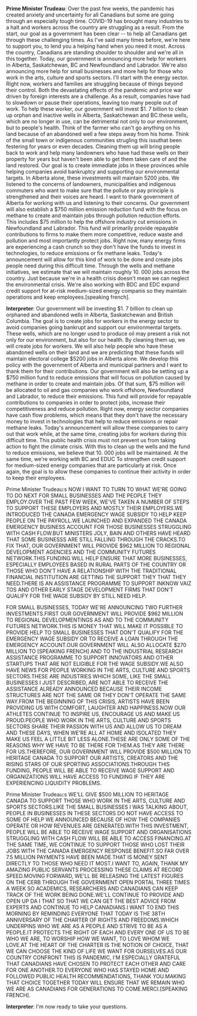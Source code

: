 **Prime Minister Trudeau**:
Over the past few weeks, the pandemic has created anxiety and uncertainty for all Canadians but some are going through an especially tough time. COVID-19 has brought many industries to a halt and workers across the country are struggling as a result. From the start, our goal as a government has been clear -- to help all Canadians get through these challenging times. As I've said many times before, we're here to support you, to lend you a helping hand when you need it most. Across the country, Canadians are standing shoulder to shoulder and we're all in this together. Today, our government is announcing more help for workers in Alberta, Saskatchewan, BC and Newfoundland and Labrador. We're also announcing more help for small businesses and more help for those who work in the arts, culture and sports sectors. I'll start with the energy sector. Right now, workers and families are struggling because of things beyond their control. Both the devastating effects of the pandemic and price war driven by foreign interests are a challenge. As a result, companies have had to slowdown or pause their operations, leaving too many people out of work. To help these worker, our government will invest $1. 7 billion to clean up orphan and inactive wells in Alberta, Saskatchewan and BC.these wells, which are no longer in use, can be detrimental not only to our environment, but to people's health. Think of the farmer who can't go anything on his land because of an abandoned well a few steps away from his home. Think of the small town or indigenous communities strugling  this issuthat  been festering for years or even decades. Cleaning them up will bring people back to work and help many landowners who have had these wells on their property for years but haven't been able to get them taken care of and the land restored. Our goal is to create immediate jobs in these provinces while helping companies avoid bankruptcy and supporting our environmental targets. In Alberta alone, these investments will maintain 5200 jobs. We listened to the concerns of landowners, municipalities and indigenous commuters who want to make sure that the pollute or pay principle is strengthened and their voices are heard. I want to thank government of Alberta for working with us and listening to their concerns. Our government will also establish a $750 million emission reduction fund with the focus on methane to create and maintain jobs through pollution reduction efforts. This includes $75 million to help the offshore industry cut emissions in Newfoundland and Labrador. This fund will primarily provide repayable contributions to firms to make them more competitive, reduce waste and pollution and most importantly protect jobs. Right now, many energy firms are experiencing a cash crunch so they don't have the funds to invest in technologies, to reduce emissions or fix methane leaks. Today's announcement will allow for this kind of work to be done and create jobs people need during this difficult time. Through the wells and methane initiatives, we estimate that we will maintain roughly 10. 000 jobs across the country. Just because we're in a health crisis doesn't mean we can neglect the environmental crisis. We're also working with BDC and EDC  expand credit support for at-risk medium-sized energy companis so they  maintain operations and keep employees.[speaking french].

**Interpreter**:
Our government will be investing $1. 7 billion to clean up orphaned and abandoned wells in Alberta, Saskatchewan and British Columbia. The goal is to create jobs for workers in the energy sector to avoid companies going bankrupt and support our environmental targets. These wells, which are no longer used to produce oil may present a risk not only for our environment, but also for our health. By cleaning them up, we will create jobs for workers. We will also help people who have these abandoned wells on their land and we are predicting that these funds will maintain electoral college $5200 jobs in Alberta alone. We develop this policy with the government of Alberta and municipal partners and I want to thank them for their contributions. Our government will also be setting up a $750 million fund to reduce emissions that will focus on pollution caused by methane in order to create and maintain jobs. Of that sum, $75 million will be allocated to oil and gas companies who work offshore, Newfoundland and Labrador, to reduce their emissions. This fund will provide for repayable contributions to companies in order to protect jobs, increase their competitiveness and reduce pollution. Right now, energy sector companies have cash flow problems, which means that they don't have the necessary money to invest in technologies that help to reduce emissions or repair methane leaks. Today's announcement will allow these companies to carry out that work while, at the same time, creating jobs for workers during this difficult time. This public health crisis must not prevent us from taking action to fight the climate crisis. With this  to clean up the wells and the fund to reduce emissions, we believe that 10. 000 jobs will be maintained. At the same time, we're working with BC and EDUC To strengthen credit support for medium-sized energy companies that are particularly at risk. Once again, the goal is to allow these companies to continue their activity in order to keep their employees.

Prime Minister Trudeau:s NOW I WANT TO TURN TO WHAT WE'RE GOING TO DO NEXT FOR SMALL BUSINESSES AND THE PEOPLE THEY EMPLOY.OVER THE PAST FEW WEEK, WE'VE TAKEN A NUMBER OF STEPS TO SUPPORT THESE EMPLOYERS AND MOSTLY THEIR EMPLOYERS.WE INTRODUCED THE CANADA EMERGENCY WAGE SUBSIDY TO HELP KEEP PEOPLE ON THE PAYROLL.WE LAUNCHED AND EXPANDED THE CANADA EMERGENCY BUSINESS ACCOUNT FOR THOSE BUSINESSES STRUGGLING WITH CASH FLOW.BUT MINISTERS JOLY, BAIN AND OTHERS HAVE HEARD THAT SOME BUSINESSS ARE STILL FALLING THROUGH THE CRACKS.TO FIX THAT, OUR GOVERNMENT WILL PROVIDE $962 MILLION TO REGIONAL DEVELOPMENT AGENCIES AND THE COMMUNITY FUTURES NETWORK.THIS FUNDING WILL HELP ENSURE THAT MORE BUSINESSES, ESPECIALLY EMPLOYEES BASED IN RURAL PARTS OF THE COUNTRY OR THOSE WHO DON'T HAVE A RELATIONSHIP WITH THE TRADITIONAL FINANCIAL INSTITUTION ARE GETTING THE SUPPORT THEY THAT THEY NEED.THERE IS AN ASSISTANCE PROGRAMME TO SUPPORT INKNOW VAIZ TOS AND OTHER EARLY STAGE DEVELOPMENT FIRMS THAT DON'T QUALIFY FOR THE WAGE SUBSIDY BY STILL NEED HELP.

FOR SMALL BUSINESSES, TODAY WE'RE ANNOUNCING TWO FURTHER INVESTMENTS.FIRST OUR GOVERNMENT WILL PROVIDE $962 MILLION TO REGIONAL DEVELOPMENTINGS AS AND TO THE COMMUNITY FUTURES NETWORK.THIS IS MONEY THAT WILL MAKE IT POSSIBLE TO PROVIDE HELP TO SMALL BUSINESSES THAT DON'T QUALIFY FOR THE EMERGENCY WAGE SUBSIDY OR TO RECEIVE A LOAN THROUGH THE EMERGENCY ACCOUNT.OUR GOVERNMENT WILL ALSO ALLOCATE $270 MILLION TO [SPEAKING FRENCH] AND TO THE INDUSTRIAL RESEARCH ASSISTANCE PROGRAMME TO SUPPORT INNOVATORS AND OTHER STARTUPS THAT ARE NOT ELIGIBLE FOR THE WAGE SUBSIDY.WE ALSO HAVE NEWS FOR PEOPLE WORKING IN THE ARTS, CULTURE AND SPORTS SECTORS.THESE ARE INDUSTRIES WHICH SOME, LIKE THE SMALL BUSINESSES I JUST DESCRIBED, ARE NOT ABLE TO RECEIVE THE ASSISTANCE ALREADY ANNOUNCED BECAUSE THEIR INCOME STRUCTURES ARE NOT THE SAME OR THEY DON'T OPERATE THE SAME WAY.FROM THE BEGINNING OF THIS CRISIS, ARTISTS HAVE BEEN PROVIDING US WITH COMFORT, LAUGHTER AND HAPPINESS.NOW OUR ATHLETES CONTINUE TO INSPIRE US, ENCOURAGE US AND MAKE US PROUD.PEOPLE WHO WORK IN THE ARTS, CULTURE AND SPORTS SECTORS SHARE THEIR PASSION WITH US AND ALLOW US TO DREAM AND THESE DAYS, WHEN WE'RE ALL AT HOME AND ISOLATED THEY MAKE US FEEL A LITTLE BIT LESS ALONE.THESE ARE ONLY SOME OF THE REASONS WHY WE HAVE TO BE THERE FOR THEM.AS THEY ARE THERE FOR US.THEREFORE, OUR GOVERNMENT WILL PROVIDE $500 MILLION TO HERITAGE CANADA TO SUPPORT OUR ARTISTS, CREATORS AND THE RISING STARS OF OUR SPORTING ASSOCIATIONS.THROUGH THIS FUNDING, PEOPLE WILL BE ABLE TO RECEIVE WAGE SUPPORT AND ORGANIZATIONS WILL HAVE ACCESS TO FUNDING IF THEY ARE EXPERIENCING LIQUIDITY PROBLEMS.

Prime Minister Trudeau:s WE'LL GIVE $500 MILLION TO HERITAGE CANADA TO SUPPORT THOSE WHO WORK IN THE ARTS, CULTURE AND SPORTS SECTORS.LIKE THE SMALL BUSINESSES I WAS TALKING ABOUT, PEOPLE IN BUSINESSES IN THESE SECTORS DO NOT HAVE ACCESS TO SOME OF HELP WE ANNOUNCED BECAUSE OF HOW THE COMPANIES OPERATE OR HOW REVENUES ARE GENERATED.WITH THIS INVESTMENT, PEOPLE WILL BE ABLE TO RECEIVE WAGE SUPPORT AND ORGANISATIONS STRUGGLING WITH CASH FLOW WILL BE ABLE TO ACCESS FINANCING.AT THE SAME TIME, WE CONTINUE TO SUPPORT THOSE WHO LOST THEIR JOBS WITH THE CANADA EMERGENCY RESPONSE BENEFIT.SO FAR OVER 7.5 MILLION PAYMENTS HAVE BEEN MADE.THAT IS MONEY SENT DIRECTLY TO THOSE WHO NEED IT MOST.I WANT TO, AGAIN, THANK MY AMAZING PUBLIC SERVANTS PROCESSING THESE CLAIMS AT RECORD SPEED.MOVING FORWARD, WE'LL BE RELEASING THE LATEST FIGURES  ON THE CERB THROUGH THE GOVERNMENT OPEN PORTAL THREE TIMES A WEEK SO ACADEMICS, RESEARCHERS AND CANADIANS CAN KEEP TRACK OF THE WORK BEING DONE.WE'LL CONTINUE TO PROVIDE AND OPEN UP DA I THAT SO THAT WE CAN GET THE BEST ADVICE FROM EXPERTS AND CONTINUE TO HELP CANADIANS.I WANT TO END THIS MORNING BY REMINDING EVERYONE THAT TODAY IS THE 38TH ANNIVERSARY OF THE CHARTER OF RIGHTS AND FREEDOMS.WHICH UNDERPINS WHO WE ARE AS A PEOPLE AND STRIVE TO BE AS A PEOPLE.IT PROTECTS THE RIGHT OF EACH AND EVERY ONE OF US TO BE WHO WE ARE, TO WORSHIP HOW WE WANT, TO LOVE WHOM WE LOVE.AT THE HEART OF THE CHARTER IS THE NOTION OF CHOICE, THAT WE CAN CHOOSE THE KIND OF LIFE WE WANT FOR OURSELVES.AS OUR COUNTRY CONFRONT THIS IS PANDEMIC, I'M ESPECIALLY GRATEFUL THAT CANADIANS HAVE CHOSEN TO PROTECT EACH OTHER AND CARE FOR ONE ANOTHER.TO EVERYONE WHO HAS STAYED HOME AND FOLLOWED PUBLIC HEALTH RECOMMENDATIONS, THANK YOU.MAKING THAT CHOICE TOGETHER TODAY WILL ENSURE THAT WE REMAIN WHO WE ARE AS CANADIANS FOR GENERATIONS TO COME.MERCI.[SPEAKING FRENCH].

**Interpreter**:
I'm now ready to take your questions.
